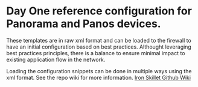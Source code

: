 # Day One reference configuration for Panorama and Panos devices.

These templates are in raw xml format and can be loaded to the firewall to have an initial configuration based on best practices. Althought leveraging best practices principles, there is a balance to ensure minimal impact to existing application flow in the network.

Loading the configuration snippets can be done in multiple ways using the xml format. See the repo wiki for more information.
[Iron Skillet Github Wiki](https://github.com/PaloAltoNetworks/iron-skillet/wiki "Iron Skillet Wiki")